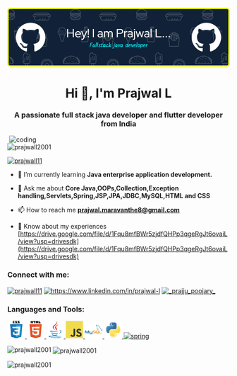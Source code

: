![Header](banner_git.png)
<h1 align="center">Hi 👋, I'm Prajwal L</h1>
<h3 align="center">A passionate full stack java developer and flutter developer from India</h3>
<img align="right" alt="coding" width="500" src="https://engineering.giphy.com/wp-content/uploads/2017/06/api.gif">
<p align="left"> <img src="https://komarev.com/ghpvc/?username=prajwall2001&label=Profile%20views&color=0e75b6&style=flat" alt="prajwall2001" /> </p>

<p align="left"> <a href="https://twitter.com/prajwall11" target="blank"><img src="https://img.shields.io/twitter/follow/prajwall11?logo=twitter&style=for-the-badge" alt="prajwall11" /></a> </p>

- 🌱 I’m currently learning **Java enterprise application development.**

- 💬 Ask me about **Core Java,OOPs,Collection,Exception handling,Servlets,Spring,JSP,JPA,JDBC,MySQL,HTML and CSS**

- 📫 How to reach me **prajwal.maravanthe8@gmail.com**

- 📄 Know about my experiences [https://drive.google.com/file/d/1Fqu8mfBWr5zjdfQHPp3qgeRgJt6ovaiL/view?usp=drivesdk](https://drive.google.com/file/d/1Fqu8mfBWr5zjdfQHPp3qgeRgJt6ovaiL/view?usp=drivesdk)

<h3 align="left">Connect with me:</h3>
<p align="left">
<a href="https://twitter.com/prajwall11" target="blank"><img align="center" src="https://raw.githubusercontent.com/rahuldkjain/github-profile-readme-generator/master/src/images/icons/Social/twitter.svg" alt="prajwall11" height="30" width="40" /></a>
<a href="https://linkedin.com/in/https://www.linkedin.com/in/prajwal-l" target="blank"><img align="center" src="https://raw.githubusercontent.com/rahuldkjain/github-profile-readme-generator/master/src/images/icons/Social/linked-in-alt.svg" alt="https://www.linkedin.com/in/prajwal-l" height="30" width="40" /></a>
<a href="https://instagram.com/_prajju_poojary_" target="blank"><img align="center" src="https://raw.githubusercontent.com/rahuldkjain/github-profile-readme-generator/master/src/images/icons/Social/instagram.svg" alt="_prajju_poojary_" height="30" width="40" /></a>
</p>

<h3 align="left">Languages and Tools:</h3>
<p align="left"> <a href="https://www.w3schools.com/css/" target="_blank" rel="noreferrer"> <img src="https://raw.githubusercontent.com/devicons/devicon/master/icons/css3/css3-original-wordmark.svg" alt="css3" width="40" height="40"/> </a> <a href="https://www.w3.org/html/" target="_blank" rel="noreferrer"> <img src="https://raw.githubusercontent.com/devicons/devicon/master/icons/html5/html5-original-wordmark.svg" alt="html5" width="40" height="40"/> </a> <a href="https://www.java.com" target="_blank" rel="noreferrer"> <img src="https://raw.githubusercontent.com/devicons/devicon/master/icons/java/java-original.svg" alt="java" width="40" height="40"/> </a> <a href="https://developer.mozilla.org/en-US/docs/Web/JavaScript" target="_blank" rel="noreferrer"> <img src="https://raw.githubusercontent.com/devicons/devicon/master/icons/javascript/javascript-original.svg" alt="javascript" width="40" height="40"/> </a> <a href="https://www.mysql.com/" target="_blank" rel="noreferrer"> <img src="https://raw.githubusercontent.com/devicons/devicon/master/icons/mysql/mysql-original-wordmark.svg" alt="mysql" width="40" height="40"/> </a> <a href="https://www.python.org" target="_blank" rel="noreferrer"> <img src="https://raw.githubusercontent.com/devicons/devicon/master/icons/python/python-original.svg" alt="python" width="40" height="40"/> </a> <a href="https://spring.io/" target="_blank" rel="noreferrer"> <img src="https://www.vectorlogo.zone/logos/springio/springio-icon.svg" alt="spring" width="40" height="40"/> </a> </p>

<p><img align="left" src="https://github-readme-stats.vercel.app/api/top-langs?username=prajwall2001&show_icons=true&locale=en&layout=compact" alt="prajwall2001" /></p>

<p>&nbsp;<img align="center" src="https://github-readme-stats.vercel.app/api?username=prajwall2001&show_icons=true&locale=en" alt="prajwall2001" /></p>

<p><img align="center" src="https://github-readme-streak-stats.herokuapp.com/?user=prajwall2001&" alt="prajwall2001" /></p>












